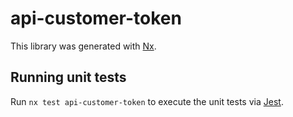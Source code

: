 # api-customer-token

This library was generated with [Nx](https://nx.dev).

## Running unit tests

Run `nx test api-customer-token` to execute the unit tests via [Jest](https://jestjs.io).
